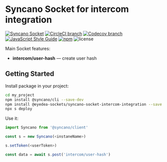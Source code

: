 # Syncano Socket for intercom integration

[![Syncano Socket](https://img.shields.io/badge/syncano-socket-blue.svg)](https://syncano.io)
[![CircleCI branch](https://img.shields.io/circleci/project/github/eyedea-io/syncano-socket-intercom-integration/master.svg)](https://circleci.com/gh/eyedea-io/syncano-socket-intercom-integration/tree/master)
[![Codecov branch](https://img.shields.io/codecov/c/github/eyedea-io/syncano-socket-intercom-integration/master.svg)](https://codecov.io/github/eyedea-io/syncano-socket-intercom-integration/)
[![JavaScript Style Guide](https://img.shields.io/badge/code_style-standard-brightgreen.svg)](https://standardjs.com)
[![npm](https://img.shields.io/npm/dw/@eyedea-sockets/syncano-socket-intercom-integration.svg)](https://www.npmjs.com/package/@eyedea-sockets/syncano-socket-intercom-integration)
![license](https://img.shields.io/github/license/eyedea-io/syncano-socket-intercom-integration.svg)

Main Socket features:

* **intercom/user-hash** — create user hash

## Getting Started

Install package in your project:

```sh
cd my_project
npm install @syncano/cli --save-dev
npm install @eyedea-sockets/syncano-socket-intercom-integration --save
npx s deploy
```

Use it:

```js
import Syncano from '@syncano/client'

const s = new Syncano(<instaneName>)

s.setToken(<userToken>)

const data = await s.post('intercom/user-hash')
```
